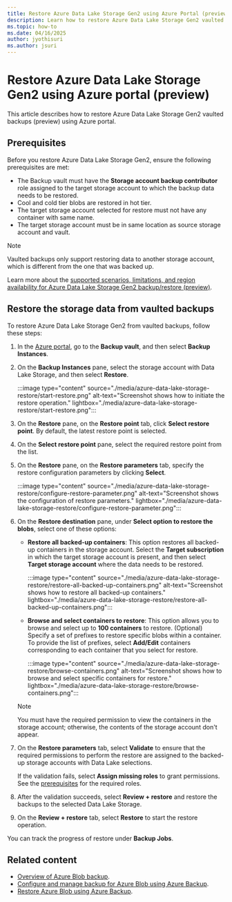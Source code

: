 ```yaml
---
title: Restore Azure Data Lake Storage Gen2 using Azure Portal (preview)
description: Learn how to restore Azure Data Lake Storage Gen2 vaulted  backups (preview) using Azure portal.
ms.topic: how-to
ms.date: 04/16/2025
author: jyothisuri
ms.author: jsuri
---
```


# Restore Azure Data Lake Storage Gen2 using Azure portal (preview)

This article describes how to restore Azure Data Lake Storage Gen2 vaulted  backups (preview) using Azure portal.

## Prerequisites

Before you restore Azure Data Lake Storage Gen2, ensure the following prerequisites are met:

- The Backup vault must have the **Storage account backup contributor** role assigned to the target storage account to which the backup data needs to be restored.
- Cool and cold tier blobs are restored in hot tier.
- The target storage account selected for restore must not have any container with same name.
- The target storage account must be in same location as source storage account and vault.

>[!Note]
>Vaulted backups only support restoring data to another storage account, which is different from the one that was backed up.

Learn more about the [supported scenarios, limitations, and region availability for Azure Data Lake Storage Gen2 backup/restore (preview)](azure-data-lake-storage-backup-support-matrix.md).

## Restore the storage data from vaulted backups

To  restore Azure Data Lake Storage Gen2 from vaulted  backups, follow these steps:

1. In the [Azure portal](https://portal.azure.com/), go to the **Backup vault**, and then select **Backup Instances**.
1. On the **Backup Instances** pane, select the storage account with Data Lake Storage, and then select **Restore**. 

   :::image type="content" source="./media/azure-data-lake-storage-restore/start-restore.png" alt-text="Screenshot shows how to initiate the restore operation." lightbox="./media/azure-data-lake-storage-restore/start-restore.png":::

1. On the **Restore** pane, on the **Restore point** tab, click **Select restore point**.
   By default, the latest restore point is selected. 

1. On the **Select restore point** pane, select the required restore point from the list.
1. On the **Restore** pane, on the **Restore parameters** tab, specify the restore configuration parameters by clicking **Select**.

   :::image type="content" source="./media/azure-data-lake-storage-restore/configure-restore-parameter.png" alt-text="Screenshot shows the configuration of restore parameters." lightbox="./media/azure-data-lake-storage-restore/configure-restore-parameter.png":::

1. On the **Restore destination** pane, under **Select option to restore the blobs**,  select one of these options:

   - **Restore all backed-up containers**: This option restores all backed-up containers in the storage account.
     Select the  **Target subscription**  in which the target storage account is present, and then select **Target storage account** where the data needs to be restored.

     :::image type="content" source="./media/azure-data-lake-storage-restore/restore-all-backed-up-containers.png" alt-text="Screenshot shows how to restore all backed-up containers." lightbox="./media/azure-data-lake-storage-restore/restore-all-backed-up-containers.png":::


   - **Browse and select containers to restore**: This option allows you to browse and select up to **100 containers** to restore. 
    (Optional) Specify a set of prefixes to restore specific blobs within a container. To provide the list of prefixes, select **Add/Edit** containers corresponding to each container that you select for restore.

     :::image type="content" source="./media/azure-data-lake-storage-restore/browse-containers.png" alt-text="Screenshot shows how to browse and select specific containers for restore." lightbox="./media/azure-data-lake-storage-restore/browse-containers.png":::

   >[!Note]
   >You must have the required permission to view the containers in the storage account; otherwise, the contents of the storage account don't appear. 

1. On the **Restore parameters** tab, select **Validate** to ensure that the required permissions to perform the restore are assigned to the backed-up storage accounts with Data Lake selections. 

   If the validation fails, select **Assign missing roles** to grant permissions. See the [prerequisites](#prerequisites) for the required roles.
1. After the validation succeeds, select **Review + restore** and restore the backups to the selected Data Lake Storage.
1. On the **Review + restore** tab, select **Restore** to start the restore operation.

You can track the progress of restore under **Backup Jobs**. 
 
## Related content

- [Overview of Azure Blob backup](blob-backup-overview.md).
- [Configure and manage backup for Azure Blob using Azure Backup](blob-backup-configure-manage.md).
- [Restore Azure Blob using Azure Backup](blob-restore.md).
